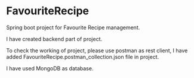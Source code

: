 # FavouriteRecipe

Spring boot project for Favourite Recipe management.

I have created backend part of project.

To check the working of project, please use postman as rest client, I have added FavouriteRecipe.postman_collection.json file in project.

I have used MongoDB as database.

